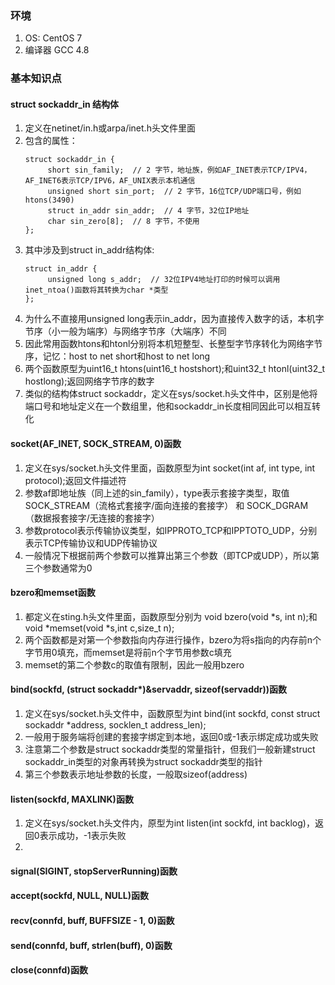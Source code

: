### 环境

1. OS: CentOS 7
2. 编译器 GCC 4.8 

### 基本知识点
#### struct sockaddr_in 结构体
1. 定义在netinet/in.h或arpa/inet.h头文件里面
2. 包含的属性：
     ```
     struct sockaddr_in {
          short sin_family;  // 2 字节，地址族，例如AF_INET表示TCP/IPV4，AF_INET6表示TCP/IPV6，AF_UNIX表示本机通信
          unsigned short sin_port;  // 2 字节，16位TCP/UDP端口号，例如htons(3490)
          struct in_addr sin_addr;  // 4 字节，32位IP地址
          char sin_zero[8];  // 8 字节，不使用
     };
     ```
3. 其中涉及到struct in_addr结构体:
     ```
     struct in_addr {
          unsigned long s_addr;  // 32位IPV4地址打印的时候可以调用inet_ntoa()函数将其转换为char *类型
     };
     ```
 4. 为什么不直接用unsigned long表示in_addr，因为直接传入数字的话，本机字节序（小一般为端序）与网络字节序（大端序）不同
 5. 因此常用函数htons和htonl分别将本机短整型、长整型字节序转化为网络字节序，记忆：host to net short和host to net long
 6. 两个函数原型为uint16_t htons(uint16_t hostshort);和uint32_t htonl(uint32_t hostlong);返回网络字节序的数字
 7. 类似的结构体struct sockaddr，定义在sys/socket.h头文件中，区别是他将端口号和地址定义在一个数组里，他和sockaddr_in长度相同因此可以相互转化
#### socket(AF_INET, SOCK_STREAM, 0)函数
1. 定义在sys/socket.h头文件里面，函数原型为int socket(int af, int type, int protocol);返回文件描述符
2. 参数af即地址族（同上述的sin_family），type表示套接字类型，取值SOCK_STREAM（流格式套接字/面向连接的套接字） 和 SOCK_DGRAM（数据报套接字/无连接的套接字）
3. 参数protocol表示传输协议类型，如IPPROTO_TCP和IPPTOTO_UDP，分别表示TCP传输协议和UDP传输协议
4. 一般情况下根据前两个参数可以推算出第三个参数（即TCP或UDP），所以第三个参数通常为0
#### bzero和memset函数
1. 都定义在sting.h头文件里面，函数原型分别为 void bzero(void \*s, int n);和void \*memset(void \*s,int c,size_t n);
2. 两个函数都是对第一个参数指向内存进行操作，bzero为将s指向的内存前n个字节用0填充，而memset是将前n个字节用参数c填充
3. memset的第二个参数c的取值有限制，因此一般用bzero
#### bind(sockfd, (struct sockaddr*)&servaddr, sizeof(servaddr))函数
1. 定义在sys/socket.h头文件中，函数原型为int bind(int sockfd, const struct sockaddr \*address, socklen_t address_len);
2. 一般用于服务端将创建的套接字绑定到本地，返回0或-1表示绑定成功或失败
3. 注意第二个参数是struct sockaddr类型的常量指针，但我们一般新建struct sockaddr_in类型的对象再转换为struct sockaddr类型的指针
4. 第三个参数表示地址参数的长度，一般取sizeof(address)
#### listen(sockfd, MAXLINK)函数
1. 定义在sys/socket.h头文件内，原型为int listen(int sockfd, int backlog)，返回0表示成功，-1表示失败
2. 
#### signal(SIGINT, stopServerRunning)函数
#### accept(sockfd, NULL, NULL)函数
#### recv(connfd, buff, BUFFSIZE - 1, 0)函数
#### send(connfd, buff, strlen(buff), 0)函数
#### close(connfd)函数
